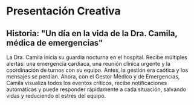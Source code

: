 # Presentación Creativa

## Historia: "Un día en la vida de la Dra. Camila, médica de emergencias"

La Dra. Camila inicia su guardia nocturna en el hospital. Recibe múltiples alertas: una emergencia cardiaca, una reunión clínica urgente y la coordinación de turnos con su equipo. Antes, la gestión era caótica y los mensajes se perdían. Ahora, con el Gestor Médico y de Emergencias, Camila visualiza todos los eventos críticos, recibe notificaciones automáticas y puede responder rápidamente a cada situación, salvando vidas y reduciendo el estrés del equipo.
